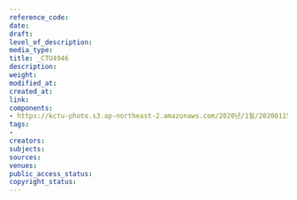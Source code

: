 ```yaml
---
reference_code: 
date: 
draft: 
level_of_description: 
media_type: 
title: _CTU4946
description: 
weight: 
modified_at: 
created_at: 
link: 
components:
- https://kctu-photo.s3.ap-northeast-2.amazonaws.com/2020년/1월/20200115_노동개악+분쇄!+노조+할+권리+쟁취!+영남대의료원+투쟁+승리!+민주노총+결의대회/_CTU4946.jpg
tags:
- 
creators: 
subjects: 
sources: 
venues: 
public_access_status: 
copyright_status: 
---
```

